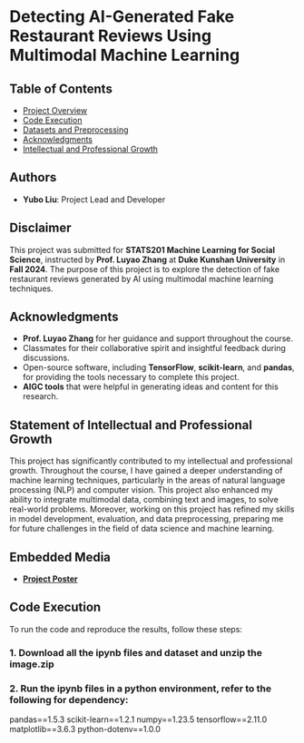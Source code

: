 # Detecting AI-Generated Fake Restaurant Reviews Using Multimodal Machine Learning

## Table of Contents
- [Project Overview](#project-overview)
- [Code Execution](#code-execution)
- [Datasets and Preprocessing](#datasets-and-preprocessing)
- [Acknowledgments](#acknowledgments)
- [Intellectual and Professional Growth](#statement-of-intellectual-and-professional-growth)


## Authors
- **Yubo Liu**: Project Lead and Developer

## Disclaimer
This project was submitted for **STATS201 Machine Learning for Social Science**, instructed by **Prof. Luyao Zhang** at **Duke Kunshan University** in **Fall 2024**. The purpose of this project is to explore the detection of fake restaurant reviews generated by AI using multimodal machine learning techniques.

## Acknowledgments
- **Prof. Luyao Zhang** for her guidance and support throughout the course.
- Classmates for their collaborative spirit and insightful feedback during discussions.
- Open-source software, including **TensorFlow**, **scikit-learn**, and **pandas**, for providing the tools necessary to complete this project.
- **AIGC tools** that were helpful in generating ideas and content for this research.

## Statement of Intellectual and Professional Growth
This project has significantly contributed to my intellectual and professional growth. Throughout the course, I have gained a deeper understanding of machine learning techniques, particularly in the areas of natural language processing (NLP) and computer vision. This project also enhanced my ability to integrate multimodal data, combining text and images, to solve real-world problems. Moreover, working on this project has refined my skills in model development, evaluation, and data preprocessing, preparing me for future challenges in the field of data science and machine learning.

## Embedded Media
- **[Project Poster](https://www.canva.com/design/DAGYC2A2ZRQ/Vq840u5mFhpvdamGhum6tQ/edit?utm_content=DAGYC2A2ZRQ&utm_campaign=designshare&utm_medium=link2&utm_source=sharebutton)**

## Code Execution

To run the code and reproduce the results, follow these steps:

### 1. Download all the ipynb files and dataset and unzip the image.zip

### 2. Run the ipynb files in a python environment, refer to the following for dependency:
pandas==1.5.3
scikit-learn==1.2.1
numpy==1.23.5
tensorflow==2.11.0
matplotlib==3.6.3
python-dotenv==1.0.0

